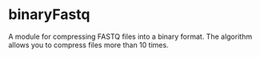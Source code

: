 # binaryFastq
A module for compressing FASTQ files into a binary format. The algorithm allows you to compress files more than 10 times.
